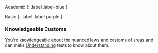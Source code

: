 Academic
{: .label .label-blue }

Basic
{: .label .label-purple }

### Knowledgeable Customs

You're knowledgeable about the nuanced laws and customs of areas and can make [Understanding](Game/Core/intelligence#Understanding) tests to know about them.
